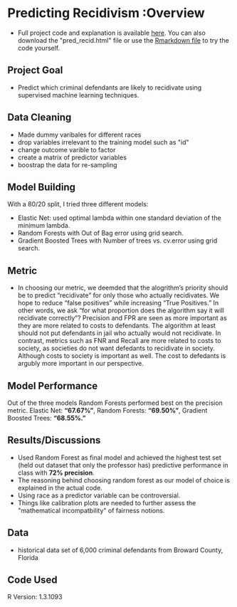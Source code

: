 # Predicting Recidivism :Overview
* Full project code and explanation is available [here](https://github.com/grantjw/predict_recidivism_proj3/blob/main/pred_recid.pdf). You can also download the "pred_recid.html" file or use the [Rmarkdown file](https://github.com/grantjw/predict_recidivism_proj3/blob/main/pred_recid.Rmd) to try the code yourself.

## Project Goal
* Predict which criminal defendants are likely to recidivate using supervised machine learning techniques. 

## Data Cleaning
* Made dummy varibales for different races
* drop variables irrelevant to the training model such as "id" 
* change outcome varible to factor
* create a matrix of predictor variables 
* boostrap the data for re-sampling 

## Model Building
With a 80/20 split, I tried three different models:
* Elastic Net: used optimal lambda within one standard deviation of the minimum lambda. 
* Random Forests with Out of Bag error using grid search. 
* Gradient Boosted Trees with Number of trees vs. cv.error using grid search. 

## Metric
* In choosing our metric, we deemded that the alogrithm’s priority should be to predict “recidivate” for only those who actually recidivates. We hope to reduce “false positives” while increasing “True Positives.” In other words, we ask “for what proportion does the algorithm say it will recidivate correctly”? Precision and FPR are seen as more important as they are more related to costs to defendants. The algorithm at least should not put defendants in jail who actually would not recidivate. In contrast, metrics such as FNR and Recall are more related to costs to society, as societies do not want defedants to recidivate in society. Although costs to society is important as well. The cost to defedants is argubly more important in our perspective.

## Model Performance 
Out of the three models Random Forests performed best on the precision metric. 
Elastic Net: **“67.67%”**, Random Forests: **“69.50%”**, Gradient Boosted Trees: **“68.55%.”**

## Results/Discussions
* Used Random Forest as final model and achieved the highest test set (held out dataset that only the professor has) predictive performance in class with **72% precision**.
* The reasoning behind choosing random forest as our model of choice is explained in the actual code. 
* Using race as a predictor variable can be controversial.
* Things like calibration plots are needed to further assess the "mathematical incompatbility" of fairness notions. 

## Data
* historical data set of 6,000 criminal defendants from Broward County, Florida

## Code Used 
R Version: 1.3.1093 

